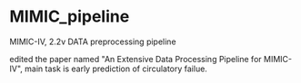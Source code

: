 # MIMIC_pipeline  

MIMIC-IV, 2.2v DATA preprocessing pipeline  

edited the paper named "An Extensive Data Processing Pipeline for MIMIC-IV", main task is early prediction of circulatory failue.  
